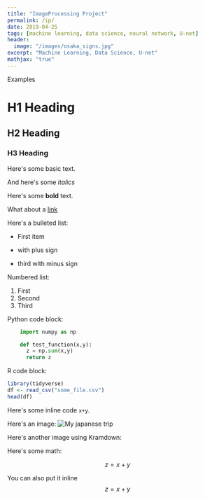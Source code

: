 ```yaml
---
title: "ImageProcessing Project"
permalink: /ip/
date: 2019-04-25
tags: [machine learning, data science, neural network, U-net]
header:
  image: "/images/osaka_signs.jpg"
excerpt: "Machine Learning, Data Science, U-net"
mathjax: "true"
---
```


 Examples 

# H1 Heading

## H2 Heading


### H3 Heading

Here's some basic text.

And here's some *italics*

Here's some **bold** text.

What about a [link](https://youtube.com)

Here's a bulleted list:
* First item
+ with plus sign
- third with minus sign

Numbered list:
1. First
2. Second
3. Third

Python code block:
```Python
    import numpy as np

    def test_function(x,y):
      z = np.sum(x,y)
      return z
```

R code block:
```r
library(tidyverse)
df <- read_csv("some_file.csv")
head(df)

```

Here's some inline code `x+y`.

Here's an image:
<img src="{{ site.url }}{{ site.baseurl }}/images/osaka_signs.jpg" alt="My japanese trip">

Here's another image using Kramdown:

Here's some math:

$$z=x+y$$

You can also put it inline $$z=x+y$$
